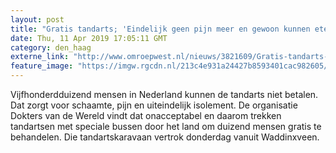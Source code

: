 ```yaml
---
layout: post
title: "Gratis tandarts; 'Eindelijk geen pijn meer en gewoon kunnen eten, zo mooi'"
date: Thu, 11 Apr 2019 17:05:11 GMT
category: den_haag
externe_link: "http://www.omroepwest.nl/nieuws/3821609/Gratis-tandarts-Eindelijk-geen-pijn-meer-en-gewoon-kunnen-eten-zo-mooi"
feature_image: "https://imgw.rgcdn.nl/213c4e931a24427b8593401cac982605/opener/3821633.jpg"
---
```


Vijfhonderdduizend mensen in Nederland kunnen de tandarts niet betalen. Dat zorgt voor schaamte, pijn en uiteindelijk isolement. De organisatie Dokters van de Wereld vindt dat onacceptabel en daarom trekken tandartsen met speciale bussen door het land om duizend mensen gratis te behandelen. Die tandartskaravaan vertrok donderdag vanuit Waddinxveen.
